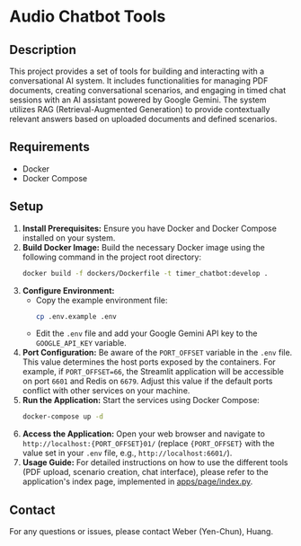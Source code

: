 # Audio Chatbot Tools

## Description

This project provides a set of tools for building and interacting with a conversational AI system. It includes functionalities for managing PDF documents, creating conversational scenarios, and engaging in timed chat sessions with an AI assistant powered by Google Gemini. The system utilizes RAG (Retrieval-Augmented Generation) to provide contextually relevant answers based on uploaded documents and defined scenarios.

## Requirements

- Docker
- Docker Compose

## Setup

1.  **Install Prerequisites:** Ensure you have Docker and Docker Compose installed on your system.
2.  **Build Docker Image:** Build the necessary Docker image using the following command in the project root directory:
    ```sh
    docker build -f dockers/Dockerfile -t timer_chatbot:develop .
    ```
3.  **Configure Environment:**
    - Copy the example environment file:
      ```sh
      cp .env.example .env
      ```
    - Edit the `.env` file and add your Google Gemini API key to the `GOOGLE_API_KEY` variable.
4.  **Port Configuration:** Be aware of the `PORT_OFFSET` variable in the `.env` file. This value determines the host ports exposed by the containers. For example, if `PORT_OFFSET=66`, the Streamlit application will be accessible on port `6601` and Redis on `6679`. Adjust this value if the default ports conflict with other services on your machine.
5.  **Run the Application:** Start the services using Docker Compose:
    ```sh
    docker-compose up -d
    ```
6.  **Access the Application:** Open your web browser and navigate to `http://localhost:{PORT_OFFSET}01/` (replace `{PORT_OFFSET}` with the value set in your `.env` file, e.g., `http://localhost:6601/`).
7.  **Usage Guide:** For detailed instructions on how to use the different tools (PDF upload, scenario creation, chat interface), please refer to the application's index page, implemented in [apps/page/index.py](apps/page/index.py).

## Contact

For any questions or issues, please contact Weber (Yen-Chun), Huang.
